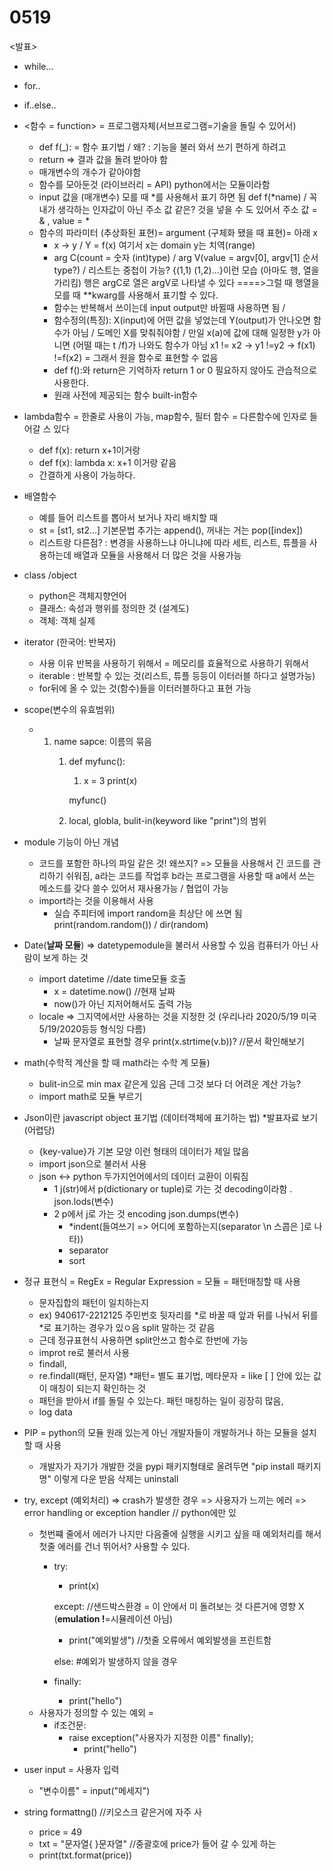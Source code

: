 # 0519

&lt;발표&gt;

* while...
* for..
* if..else..
* &lt;함수 = function&gt; = 프로그램자체\(서브프로그램=기술을 돌릴 수 있어서\)

  * def f\(\_\): = 함수 표기법 / 왜? : 기능을 불러 와서 쓰기 편하게 하려고 
  * return =&gt; 결과 값을 돌려 받아야 함 
  * 매개변수의 개수가 같아야함
  * 함수를 모아둔것 \(라이브러리 = API\) python에서는 모듈이라함
  * input 값을 \(매개변수\) 모를 때 \*를 사용해서 표기 하면 됨 def f\(\*name\) / 꼭 내가 생각하는 인자값이 아닌 주소 값 같은? 것을 넣을 수 도 있어서 주소 값 = & , value  = \*  
  * 함수의 파라미터 \(추상화된 표현\)= argument \(구체화 됐을 때 표현\)= 아래 x
    * x -&gt; y / Y = f\(x\) 여기서 x는 domain y는 치역\(range\) 
    * arg C\(count = 숫자 \(int\)type\) / arg V\(value = argv\[0\], argv\[1\] 순서type?\) / 리스트는 중첩이 가능? {\(1,1\) \(1,2\)...}이런 모습 \(아마도 행, 열을 가리킴\) 행은 argC로 열은 argV로 나타낼 수 있다 ====&gt;그럴 때 행열을 모를 때 \*\*kwarg를 사용해서 표기할 수 있다. 
    * 함수는 반복해서 쓰이는데 input output만 바뀔때 사용하면 됨 / 
    * 함수정의\(특징\): X\(input\)에 어떤 값을 넣었는데 Y\(output\)가 안나오면 함수가 아님 / 도메인 X를 맞춰줘야함  / 만일 x\(a\)에 값에 대해 일정한 y가 아니면 \(어떨 때는 t /f\)가 나와도 함수가 아님  x1 != x2 -&gt; y1 !=y2 -&gt; f\(x1\) !=f\(x2\) = 그래서 원을 함수로 표현할 수 없음
    * def f\(\):와 return은 기억하자 return 1 or 0 필요하지 않아도 관습적으로 사용한다.
    * 원래 사전에 제공되는 함수 built-in함수 

* lambda함수 = 한줄로 사용이 가능, map함수, 필터 함수 = 다른함수에 인자로 들어갈 스 있다 
  * def f\(x\): return x+1이거랑
  * def f\(x\): lambda x: x+1 이거랑 같음
  * 간결하게 사용이 가능하다.
* 배열함수 
  * 예를 들어 리스트를 뽑아서 보거나 자리 배치할 때 
  * st =  \[st1, st2...\] 기본문법 추가는 append\(\), 꺼내는 거는 pop\(\[index\]\)
  * 리스트랑 다른점? : 변경을 사용하느냐 아니냐에 따라 세트, 리스트, 튜플을 사용하는데 배열과 모듈을 사용해서 더 많은 것을 사용가능
* class /object 
  * python은 객체지향언어 
  * 클래스: 속성과 행위를 정의한 것 \(설계도\)
  * 객체: 객체 실제 
* iterator \(한국어: 반복자\)
  * 사용 이유 반복을 사용하기 위해서 = 메모리를 효율적으로 사용하기 위해서
  * iterable : 반복할 수 있는 것\(리스트, 튜플 등등이 이터러블 하다고 설명가능\)
  * for뒤에 올 수 있는 것\(함수\)들을 이터러블하다고 표현 가능
* scope\(변수의 유효범위\)
  * 1. name sapce: 이름의 묶음 
       1. def myfunc\(\):

          1. x = 3 print\(x\)

          myfunc\(\)

       2. local, globla, bulit-in\(keyword like "print"\)의 범위
* module 기능이 아닌 개념
  * 코드를 포함한 하나의 파일 같은 것! 왜쓰지? =&gt; 모듈을 사용해서 긴 코드를 관리하기 쉬워짐, a라는 코드를 작업후 b라는 프로그램을 사용할 때 a에서 쓰는 메소드를 갖다 쓸수 있어서 재사용가능 /  협업이 가능
  * import라는 것을 이용해서 사용 
    * 실습 주피터에 import random을 최상단 에 쓰면 됨 print\(random.random\(\)\) / dir\(random\)
* Date\(**날짜 모듈**\) =&gt; datetypemodule을 불러서 사용할 수 있음 컴퓨터가 아닌 사람이 보게 하는 것
  * import datetime //date time모듈 호출
    * x = datetime.now\(\) //현재 날짜
    * now\(\)가 아닌 지저어해서도 출력 가능
  * locale =&gt; 그지역에서만 사용하는 것을 지정한 것 \(우리나라 2020/5/19 미국 5/19/2020등등 형식잉 다름\) 
    * 날짜 문자열로 표현할 경우 print\(x.strtime\(v.b\)\)? //문서 확인해보기
* math\(수학적 계산을 할 때 math라는 수학 계 모듈\) 
  * bulit-in으로 min max 같은게 있음 근데 그것 보다 더 어려운 계산 가능?
  * import math로 모듈 부르기
* Json이란 javascript object 표기법 \(데이터객체에 표기하는 법\) \*발표자료 보기\(어렵당\)
  * {key-value}가 기본 모양 이런 형태의 데이터가 제일 많음
  * import json으로 불러서 사용
  * json &lt;-&gt; python 두가지언어에서의 데이터 교환이 이뤄짐
    * 1 j\(str\)에서 p\(dictionary or tuple\)로 가는 것 decoding이라함 . json.lods\(변수\)
    * 2 p에서 j로 가는 것 encoding json.dumps\(변수\) 
      * \*indent\(들여쓰기 =&gt; 어디에 포함하는지\(separator \n 스콥은 \]로 나타\)\)
      * separator
      * sort
* 정규 표현식  = RegEx = Regular Expression = 모듈 = 패턴매칭할 때 사용
  * 문자집합의 패턴이 일치하는지 
  * ex\) 940617-2212125  주민번호 뒷자리를 \*로 바꿀 때 앞과 뒤를 나눠서 뒤를 \*로 표기하는 경우가 있ㅇ음  split 말하는 것 같음
  * 근데 정규표현식 사용하면 split안쓰고 함수로 한번에 가능
  *  improt re로 불러서 사용
    * findall, 
    * re.findall\(패턴, 문자열\) \*패턴= 별도 표기법, 메타문자 = like \[ \] 안에 있는 값이 매칭이 되는지 확인하는 것
    * 패턴을 받아서 if를 돌릴 수 있는다. 패턴 매칭하는 일이 굉장히 많음, 
    * log data 
* PIP =  python의 모듈 원래 있는게 아닌 개발자들이 개발하거나 하는 모듈을 설치할 때 사용 
  * 개발자가 자기가 개발한 것을 pypi 패키지형태로 올려두면 "pip install 패키지명" 이렇게 다운 받음 삭제는 uninstall
* try, except \(예외처리\) =&gt; crash가 발생한 경우 =&gt; 사용자가 느끼는 에러 =&gt; error handling or exception handler  // python에만 있
  * 첫번쨰 줄에서 에러가 나지만 다음줄에 실행을 시키고 싶을 때 예외처리를 해서 첫줄 에러를 건너 뛰어서? 사용할 수 있다. 
    * try: 

      * print\(x\)

      except: //샌드박스환경 = 이 안에서 미 돌려보는 것 다른거에 영향 X \(**emulation !**=시뮬레이션 아님\)

      * print\("예외발생"\) //첫줄 오류에서 예외발생을 프린트함

      else: \#예외가 발생하지 않을 경우

    * finally:
      * print\("hello"\)
  * 사용자가 정의할 수 있는 예외 = 
    * if조건문:
      * raise exception\("사용자가 지정한 이름" finally\);
        * print\("hello"\)
* user input = 사용자 입력
  * "변수이름" = input\("메세지"\)
* string formattng\(\) //키오스크 같은거에 자주 사
  * price = 49
  * txt = "문자열{ }문자열" //중괄호에 price가 들어 갈 수 있게 하는 
  * print\(txt.format\(price\)\)

 






